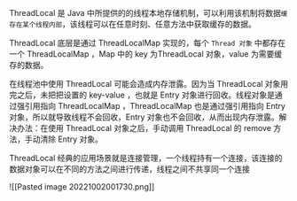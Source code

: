 ThreadLocal 是 Java 中所提供的的线程本地存储机制，可以利用该机制将数据`缓存在某个线程内部`，该线程可以在任意时刻、任意方法中获取缓存的数据。

ThreadLocal 底层是通过 ThreadLocalMap 实现的，每个 `Thread 对象` 中都存在一个 ThreadLocalMap ，Map 中的 key 为ThreadLocal 对象，value 为需要缓存的数据。

在线程池中使用 ThreadLocal 可能会造成内存泄露。因为当 ThreadLocal 对象用完之后，未把把设置的 key-value ，也就是 Entry 对象进行回收。线程对象是通过强引用指向 ThreadLocalMap ，ThreadLocalMap 也是通过强引用指向 Entry 对象，所以就导致线程不会回收，Entry 对象也不会回收，从而出现内存泄露。解决办法：在使用 ThreadLocal 对象之后，手动调用 ThreadLocal 的 remove 方法，手动清除 Entry 对象。

ThreadLocal 经典的应用场景就是连接管理，一个线程持有一个连接，该连接的数据对象可以在不同的方法之间进行传递，线程之间不共享同一个连接

![[Pasted image 20221002001730.png]]